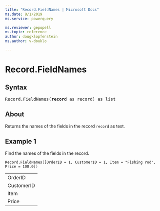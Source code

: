 ```yaml
---
title: "Record.FieldNames | Microsoft Docs"
ms.date: 8/1/2019
ms.service: powerquery

ms.reviewer: gepopell
ms.topic: reference
author: dougklopfenstein
ms.author: v-douklo

---
```

# Record.FieldNames

## Syntax

<pre>
Record.FieldNames(<b>record</b> as record) as list
</pre>
  
## About  
Returns the names of the fields in the record `record` as text.

## Example 1
Find the names of the fields in the record.

```powerquery-m
Record.FieldNames([OrderID = 1, CustomerID = 1, Item = "Fishing rod", Price = 100.0])
```

<table> <tr><td>OrderID</td></tr> <tr><td>CustomerID</td></tr> <tr><td>Item</td></tr> <tr><td>Price</td></tr> </table>
